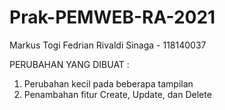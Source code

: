 # Prak-PEMWEB-RA-2021

Markus Togi Fedrian Rivaldi Sinaga - 118140037

PERUBAHAN YANG DIBUAT :
1. Perubahan kecil pada beberapa tampilan
2. Penambahan fitur Create, Update, dan Delete
